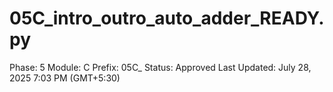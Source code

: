 # 05C_intro_outro_auto_adder_READY.py

Phase: 5
Module: C
Prefix: 05C_
Status: Approved
Last Updated: July 28, 2025 7:03 PM (GMT+5:30)
